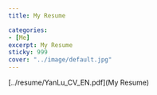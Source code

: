 ```yaml
---
title: My Resume

categories: 
- [Me]
excerpt: My Resume
sticky: 999
cover: "../image/default.jpg"
---
```

[../resume/YanLu_CV_EN.pdf](My Resume)
